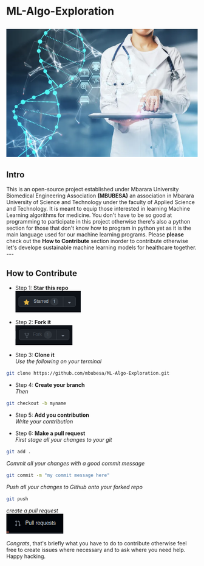# ML-Algo-Exploration  

![img](ai.webp)
---
## Intro   
</b>
This is an open-source project established under Mbarara University Biomedical Engineering Association <b>(MBUBESA)</b> an association in Mbarara University of Science and Technology under the faculty of Applied Science and Technology.
It is meant to equip those interested in learning Machine Learning algorithms for medicine. You don't have to be so good at programming to participate in this project otherwise there's also a python section for those that don't know how to program in python yet as it is the main language used for our machine learning programs. Please <b>please</b> check out the <b>How to Contribute</b> section inorder to contribute otherwise let's develope sustainable machine learning models for healthcare together.
---

## How to Contribute

* Step 1: <b>Star this repo</b>  
![img1](star.png)   

* Step 2: <b>Fork it</b>  
![img2](fork.png)  

* Step 3: <b>Clone it</b>   
*Use the following on your terminal* <br>
```sh
git clone https://github.com/mbubesa/ML-Algo-Exploration.git
```

* Step 4: <b>Create your branch</b>  
*Then* <br>
```sh
git checkout -b myname
```   

* Step 5: <b>Add you contribution</b>  
*Write your contribution*  

* Step 6: <b>Make a pull request</b>   
*First stage all your changes to your git*  
```sh
git add .
```   

*Commit all your changes with a good commit message*  
```sh
git commit -m "my commit message here"
```   
*Push all your changes to Github onto your forked repo*   
```sh
git push
```    

*create a pull request*   
![img4](pull.png)  

*Congrats*, that's briefly what you have to do to contribute otherwise feel
free to create issues where necessary and to ask where you need help. Happy hacking.
